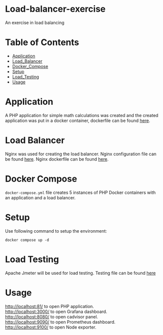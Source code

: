 # Load-balancer-exercise
An exercise in load balancing

Table of Contents
=================
* [Application](#Application)
* [Load_Balancer](#Load-Balancer)
* [Docker_Compose](#Docker-Compose)
* [Setup](#Setup)
* [Load_Testing](#Load-Testing)
* [Usage](#Usage)

# Application

A PHP application for simple math calculations was created and the created application was put in a docker container, dockerfile can be found [here](./docker/php/Dockerfile).

# Load Balancer

Nginx was used for creating the load balancer.
Nginx configuration file can be found [here](./docker/nginx/nginx.conf).
Nginx dockerfile can be found [here](./docker/nginx/Dockerfile).

# Docker Compose

`docker-compose.yml` file creates 5 instances of PHP Docker containers with an application and a load balancer.

# Setup

Use following command to setup the environment:

`docker compose up -d`

# Load Testing

Apache Jmeter will be used for load testing. Testing file can be found [here](https://github.com/KostasEreksonas/Load-balancer-exercise/blob/main/testing/Load_test_multiple_requests.jmx)

# Usage

[http://localhost:81/](http://localhost:81/) to open PHP application.<br>
[http://localhost:3000/](http://localhost:3000/) to open Grafana dashboard.<br>
[http://localhost:8080/](http://localhost:8080/) to open cadvisor panel.<br>
[http://localhost:9090/](http://localhost:9090/) to open Prometheus dashboard.<br>
[http://localhost:9100/](http://localhost:9100/) to open Node exporter.
